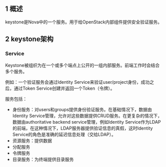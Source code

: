 
## 1 概述

keystone是Nova中的一个服务。用于给OpenStack内部组件提供安全验证服务。



## 2 keystone架构

### Service

Keystone被组织为在一个或多个端点上公开的一组内部服务。前端工作时会结合多个服务。

例如：一个验证服务会通过Identity Service来验证user/project身份，成功之后，通过Token Service创建并返回一个Token（令牌）。

服务包括：
- 身份服务：对users和groups提供身份验证服务。在基础情况下，数据由Identity Service管理，允许对这些数据提供CRUD服务。在更复杂的情况下，数据由authoritative backend service管理，例如Identity Service作为LDAP的前端，在这种情况下，LDAP服务器提供验证信息的真假，这时Identity Service的角色是准确的延迟信息处理（交给LDAP）。
- 资源服务：提供数据
- 分配服务
- 令牌服务
- 目录服务：为终端提供目录服务














































